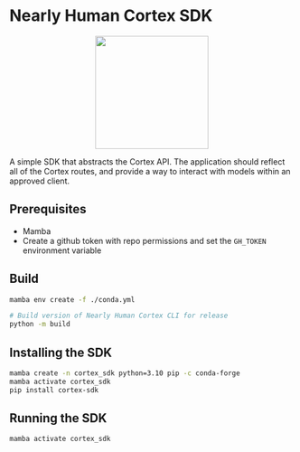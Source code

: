 # Nearly Human Cortex SDK
<p align="center">
    <img src="https://www.nearlyhuman.ai/wp-content/uploads/2022/04/virtual-copy.svg" width="200"/>
</p>

A simple SDK that abstracts the Cortex API.  The application should reflect all of the Cortex routes, and provide a way
to interact with models within an approved client.

## Prerequisites
- Mamba
- Create a github token with repo permissions and set the `GH_TOKEN` environment variable

## Build
```bash
mamba env create -f ./conda.yml

# Build version of Nearly Human Cortex CLI for release
python -m build
```

## Installing the SDK
```bash
mamba create -n cortex_sdk python=3.10 pip -c conda-forge
mamba activate cortex_sdk
pip install cortex-sdk
```

## Running the SDK
```bash
mamba activate cortex_sdk
```
